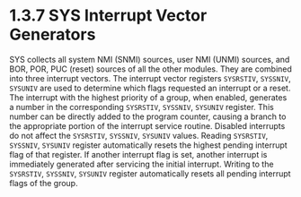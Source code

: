 # 1.3.7 SYS Interrupt Vector Generators

SYS collects all system NMI (SNMI) sources, user NMI (UNMI) sources, and BOR, POR, PUC (reset) sources of all the other modules. They are combined into three interrupt vectors. The interrupt vector registers `SYSRSTIV`, `SYSSNIV`, `SYSUNIV` are used to determine which flags requested an interrupt or a reset. The interrupt with the highest priority of a group, when enabled, generates a number in the corresponding `SYSRSTIV`, `SYSSNIV`, `SYSUNIV` register. This number can be directly added to the program counter, causing a branch to the appropriate portion of the interrupt service routine. Disabled interrupts do not affect the `SYSRSTIV`, `SYSSNIV`, `SYSUNIV` values. Reading `SYSRSTIV`, `SYSSNIV`, `SYSUNIV` register automatically resets the highest pending interrupt flag of that register. If another interrupt flag is set, another interrupt is immediately generated after servicing the initial interrupt. Writing to the `SYSRSTIV`, `SYSSNIV`, `SYSUNIV` register automatically resets all pending interrupt flags of the group.
